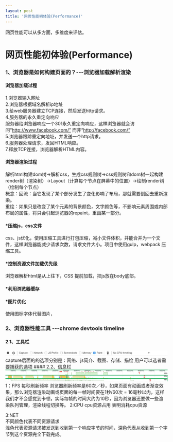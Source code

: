 ```yaml
---
layout: post
title: '网页性能初体验(Performance)'
---
```

网页性能可以从多方面，多维度来评估。
<!--break-->
# 网页性能初体验(Performance) 

### 1、浏览器是如何构建页面的？---浏览器加载解析渲染
####   浏览器加载过程
1.浏览器输入网址  
2.浏览器根据域名解析ip地址  
3.给web服务器建立TCP连接，然后发送http请求。  
4.服务器的永久重定向响应    
服务器给浏览器响应一个301永久重定向响应，这样浏览器就会访问“http://www.facebook.com/” 而非“http://facebook.com/”  
5.浏览器跟踪重定向地址，并发送一个http请求。  
6.服务器处理请求，发回HTML响应。  
7.释放TCP连接，浏览器解析HTML内容。  

####   浏览器渲染过程
解析html构建dom树->解析css，生成css规则树->css规则树和dom树一起构建render树（渲染树）->Layout（计算每个节点在屏幕中的位置）->绘制render树（绘制每个节点）  
概念：回流：当它发现了某个部分发生了变化影响了布局，那就需要倒回去重新渲染。  
重绘：如果只是改变了某个元素的背景颜色，文字颜色等，不影响元素周围或内部布局的属性，将只会引起浏览器的repaint，重画某一部分。  

####  \*压缩js，css文件	  
css、js优化，使用压缩工具进行打包压缩，减小文件体积，并能合并为一个文件，这样浏览器能减少请求次数，请求文件大小。项目中使用gulp，webpack 压缩工具。  

####  \*控制资源文件加载优先级    
浏览器解析html是从上往下，CSS 提前加载，把js放在body底部。
####  \*利用浏览器缓存
####  \*图片优化
使用图标字体代替图片，

### 2、浏览器性能工具 ---chrome devtools timeline 
#### 2.1、工具栏  
<img src="/../assets/performace01-timeline.png"> 
<br/>
capture后面的的选项分别是：网络、js简介、截图、存储、描绘  
用户可以选者需要捕获的选项
#### 2.2、信息栏  
<img src="/../assets/performace-02.png"> 
<br/>
1：FPS 每秒刷新频率
浏览器刷新频率是60次／秒，如果页面有动画或者渐变效果，那么浏览器渲染动画或页面的每一帧时间要在1秒/60次 = 16毫秒以内，这样我们才不会感觉到卡顿，实际每帧的时间大约为10秒，因为浏览器还要做一些渲染队列管理，渲染线程切换等。  
2:CPU cpu资源占用   
表明消耗cpu资源 

3:NET  
不同颜色代表不同资源请求  
浅色代表资源请求被发送到收到第一个响应字节的时间，深色代表从收到第一个字节到这个资源完全下载完成。  



